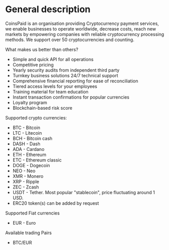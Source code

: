 # General description



CoinsPaid is an organisation providing Cryptocurrency payment services, we enable businesses to operate worldwide, decrease costs, reach new markets by empowering companies with reliable cryptocurrency processing methods. We support over 50 cryptocurrencies and counting.

What makes us better than others?

* Simple and quick API for all operations 
* Competitive pricing 
* Yearly security audits from independent third party 
* Turnkey business solutions 24/7 technical support 
* Comprehensive financial reporting for ease of reconciliation 
* Tiered access levels for your employees 
* Training material for team education 
* Instant transaction confirmations for popular currencies
* Loyalty program 
* Blockchain-based risk score

Supported crypto currencies:

* BTC - Bitcoin
* LTC - Litecoin
* BCH - Bitcoin cash
* DASH - Dash
* ADA - Cardano
* ETH - Ethereum
* ETC - Ethereum classic
* DOGE - Dogecoin
* NEO - Neo
* XMR - Monero
* XRP - Ripple
* ZEC - Zcash
* USDT - Tether. Most popular "stablecoin", price fluctuating around 1 USD.
* ERC20 token\(s\) can be added by request

Supported Fiat currencies

* EUR - Euro

Available trading Pairs

* BTC/EUR

